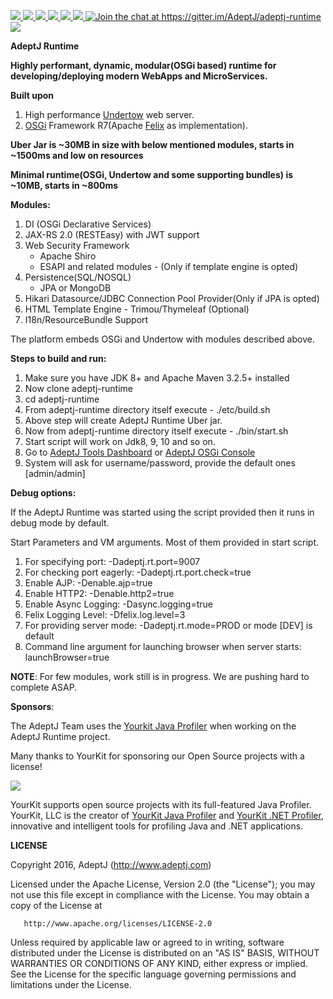 <p>
  
  <a href="http://www.apache.org/licenses/LICENSE-2.0">
   <img src="https://img.shields.io/badge/license-Apache%202-blue.svg">  
  </a>
  
  <a href="http://osgi.org">
   <img src="https://img.shields.io/badge/OSGi-R6-f08d1c.svg?style=flat">
  </a>
  
  <a href="https://travis-ci.org/AdeptJ/adeptj-runtime/builds">
     <img src="https://api.travis-ci.org/AdeptJ/adeptj-runtime.svg?branch=master&style=flat">
  </a>
  
  <a href="https://sonarcloud.io/dashboard?id=adeptj-runtime">
     <img src="https://sonarcloud.io/api/project_badges/measure?project=adeptj-runtime&metric=reliability_rating">
  </a>
  
  <a href="https://sonarcloud.io/dashboard?id=adeptj-runtime">
     <img src="https://sonarcloud.io/api/project_badges/measure?project=adeptj-runtime&metric=security_rating">
  </a>
  
  <a href="https://sonarcloud.io/dashboard?id=adeptj-runtime">
     <img src="https://sonarcloud.io/api/project_badges/measure?project=adeptj-runtime&metric=vulnerabilities">
  </a>
  
  <a href="https://gitter.im/AdeptJ/adeptj-runtime?utm_source=badge&amp;utm_medium=badge&amp;utm_campaign=pr-badge&amp;utm_content=badge">
    <img src="https://camo.githubusercontent.com/64af58db769a4ad81ae61fac30422b835f495326/68747470733a2f2f6261646765732e6769747465722e696d2f41646570744a2f61646570746a2d72756e74696d652e737667" alt="Join the chat at https://gitter.im/AdeptJ/adeptj-runtime" data-canonical-src="https://badges.gitter.im/AdeptJ/adeptj-runtime.svg" style="max-width:100%;">
  </a>
    
  <a href="https://twitter.com/_AdeptJ">
     <img src="https://img.shields.io/badge/twitter-AdeptJ-f08d1c.svg?style=social&style=flat"> 
  </a>
  
</p>

**AdeptJ Runtime**

**Highly performant, dynamic, modular(OSGi based) runtime for developing/deploying modern WebApps and MicroServices.**

**Built upon**

1. High performance [Undertow](http://undertow.io/) web server.
2. [OSGi](https://www.osgi.org) Framework R7(Apache [Felix](http://felix.apache.org/) as implementation).

**Uber Jar is ~30MB in size with below mentioned modules, starts in ~1500ms and low on resources**

**Minimal runtime(OSGi, Undertow and some supporting bundles) is ~10MB, starts in ~800ms**

**Modules:**

1. DI (OSGi Declarative Services)
2. JAX-RS 2.0 (RESTEasy) with JWT support
3. Web Security Framework
   - Apache Shiro
   - ESAPI and related modules - (Only if template engine is opted)
4. Persistence(SQL/NOSQL)
   - JPA or MongoDB
5. Hikari Datasource/JDBC Connection Pool Provider(Only if JPA is opted)
6. HTML Template Engine - Trimou/Thymeleaf (Optional)
7. I18n/ResourceBundle Support


The platform embeds OSGi and Undertow with modules described above.

**Steps to build and run:**

1. Make sure you have JDK 8+ and Apache Maven 3.2.5+ installed
2. Now clone adeptj-runtime
2. cd adeptj-runtime
3. From adeptj-runtime directory itself execute - ./etc/build.sh
4. Above step will create AdeptJ Runtime Uber jar.
4. Now from adeptj-runtime directory itself execute - ./bin/start.sh
5. Start script will work on Jdk8, 9, 10 and so on.
6. Go to [AdeptJ Tools Dashboard](http://localhost:9007/tools/dashboard) or [AdeptJ OSGi Console](http://localhost:9007/system/console)
7. System will ask for username/password, provide the default ones [admin/admin]

**Debug options:**

If the AdeptJ Runtime was started using the script provided then it runs in debug mode by default.

Start Parameters and VM arguments. Most of them provided in start script.

1. For specifying port: -Dadeptj.rt.port=9007
2. For checking port eagerly: -Dadeptj.rt.port.check=true
3. Enable AJP: -Denable.ajp=true
4. Enable HTTP2: -Denable.http2=true
5. Enable Async Logging: -Dasync.logging=true
6. Felix Logging Level: -Dfelix.log.level=3
7. For providing server mode: -Dadeptj.rt.mode=PROD or mode [DEV] is default
8. Command line argument for launching browser when server starts: launchBrowser=true

**NOTE**: For few modules, work still is in progress. We are pushing hard to complete ASAP.

**Sponsors**:

The AdeptJ Team uses the [Yourkit Java Profiler](https://www.yourkit.com/) when working on the AdeptJ Runtime project.

Many thanks to YourKit for sponsoring our Open Source projects with a license!

<a href="https://www.yourkit.com/">
    <img src="https://www.yourkit.com/images/yklogo.png"> 
</a>

YourKit supports open source projects with its full-featured Java Profiler. YourKit, LLC is the creator of [YourKit Java Profiler](https://www.yourkit.com/java/profiler/) and [YourKit .NET Profiler](https://www.yourkit.com/.net/profiler/), innovative and intelligent tools for profiling Java and .NET applications.

**LICENSE**

   Copyright 2016, AdeptJ (http://www.adeptj.com)
   
   Licensed under the Apache License, Version 2.0 (the "License");
   you may not use this file except in compliance with the License.
   You may obtain a copy of the License at
 
       http://www.apache.org/licenses/LICENSE-2.0
 
   Unless required by applicable law or agreed to in writing, software
   distributed under the License is distributed on an "AS IS" BASIS,
   WITHOUT WARRANTIES OR CONDITIONS OF ANY KIND, either express or implied.
   See the License for the specific language governing permissions and
   limitations under the License.


